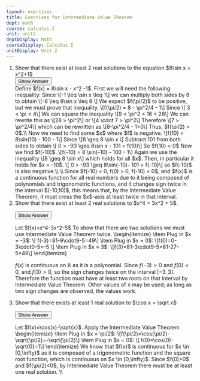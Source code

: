 ```yaml
---
layout: exercises
title: Exercises for Intermediate Value Theorem
dept: math
course: calculus-I
unit: unit2
deptDisplay: Math
courseDisplay: Calculus I
unitDisplay: Unit 2
---
```


<ol>
<li> <div> Show that there exist at least 2 real solutions to the equation $8\sin x = x^2+1$ </div>
<button onclick="myFunction('answer1')" class="answerButton">Show Answer</button>

<div  id="answer1" class="answer">
Define $f(x) = 8\sin x - x^2 -1$. First we will need the following inequality: Since \[-1 \leq \sin x \leq 1\] we can multiply both sides by 8 to obtain \[-8 \leq 8\sin x \leq 8 \]
We expect $f(\pi/2)$ to be positive, but we must prove that inequality. 
\[f(\pi/2) = 8 - \pi^2/4 - 1\] Since
\[ 3 < \pi < 4\] 
We can square the inequality
\[9 < \pi^2 < 16 < 28\] We can rewrite this as 
\[28 > \pi^2\] or 
\[4 \cdot 7 > \pi^2\]
Therefore
\[7 > \pi^2/4\]
which can be rewritten as 
\[8-\pi^2/4 - 1>0\] 
Thus, $f(\pi/2) > 0$.\\
Now we need to find some $x$ where $f$ is negative. 
\[f(10)  = 8\sin(10) - 100 - 1\]
Since 
\[8 \geq 8 \sin x \]
Subtract 101 from both sides to obtain
\[ 0 > -93 \geq 8\sin x - 101 = f(10)\]
So $f(10) < 0$
Now we find $f(-10)$. 
\[f(-10) = 8 \sin(-10) - 100 - 1\]
Again we use the inequality 
\[8 \geq 8 \sin x\]
which holds for all $x$. Then, in particular it holds for $x = -10$.
\[ 0 > -93 \geq 8\sin(-10)- 101 = f(-10)\]
so $f(-10)$ is also negative.\\
\\
Since $f(-10) < 0, f(0) > 0, f(-10) < 0$, and $f(x)$ is a continuous function for all real numbers due to it being composed of polynomials and trigonometric functions, and it changes sign twice in the interval $(-10,10)$, this means that, by the Intermediate Value Theorem, it must cross the $x$-axis at least twice in that interval. 
</div> </li>

<li> <div> Show that there exist at least 2 real solutions to $x^4 = 3x^2 + 5$. </div>

<button onclick="myFunction('answer2')" class="answerButton">Show Answer</button>

<div  id="answer2" class="answer">
Let $f(x)=x^4-3x^2-5$
To show that there are two solutions we must use Intermediate Value Theorem twice.
\begin{itemize}
\item Plug in $x = -3$:
\[ f(-3)=81-9\cdot9-5=49\]
\item Plug in $x = 0$:
\[f(0)=0-3\cdot0-5=-5 \]
\item Plug in $x = 3$:
\[f(3)=81-3\cdot9-5=81-27-5=49\]
\end{itemize}

$f(x)$ is continuous on $\mathbb{R}$ as it is a polynomial. Since $f(-3)>0$ and $f(0)<0$, and $f(3)>0$, so the sign changes twice on the interval $[-3,3]$. Therefore the function must have at least two roots on that interval by Intermediate Value Theorem. Other values of $x$ may be used; as long as two sign changes are observed, the values work. 
</div> </li>



<li> <div> Show that there exists at least 1 real solution to $\cos x = \sqrt x$ </div>

<button onclick="myFunction('answer2')" class="answerButton">Show Answer</button>
<div  id="answer2" class="answer">
Let $f(x)=\cos(x)-\sqrt{x}$. Apply the Intermediate Value Theorem
\begin{itemize}
\item Plug in $x = \pi/2$:
\[f(\pi/2)=\cos(\pi/2)-\sqrt{\pi/2}=-\sqrt{\pi/2}\]
\item Plug in $x = 0$:
\[ f(0)=\cos(0)-\sqrt{0}=1\]
\end{itemize}
We know that $f(x)$ is continuous for $x \in [0,\infty)$ as it is composed of a trigonometric function and the square root function, which is continuous on $x \in [0,\infty)$. Since $f(0)>0$ and $f(\pi/2)<0$, by Intermediate Value Theorem there must be at least one real solution. \\
</div> </li>
</ol>


